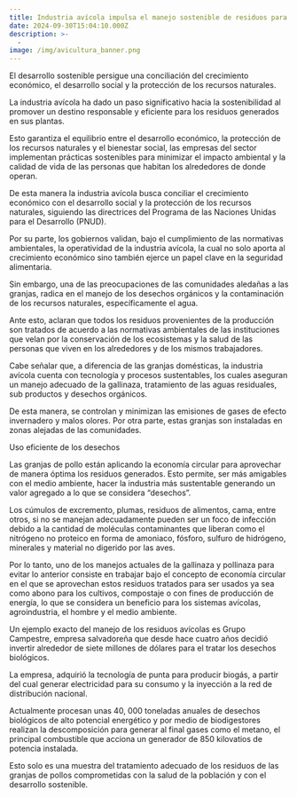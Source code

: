 ```yaml
---
title: Industria avícola impulsa el manejo sostenible de residuos para proteger el entorno y las comunidades
date: 2024-09-30T15:04:10.000Z
description: >-
  -
image: /img/avicultura_banner.png
---
```


El desarrollo sostenible persigue una conciliación del crecimiento económico, el desarrollo social y la protección de los recursos naturales.

La industria avícola ha dado un paso significativo hacia la sostenibilidad al promover un destino responsable y eficiente para los residuos generados en sus plantas. 

Esto garantiza el equilibrio entre el desarrollo económico, la protección de los recursos naturales y el bienestar social, las empresas del sector implementan prácticas sostenibles para minimizar el impacto ambiental y la calidad de vida de las personas que habitan los alrededores de donde operan.

De esta manera la industria avícola busca conciliar el crecimiento económico con el desarrollo social y la protección de los recursos naturales, siguiendo las directrices del Programa de las Naciones Unidas para el Desarrollo (PNUD).

Por su parte, los gobiernos validan, bajo el cumplimiento de las normativas ambientales, la operatividad de la industria avícola, la cual no solo aporta al crecimiento económico sino también ejerce un papel clave en la seguridad alimentaria.

Sin embargo, una de las preocupaciones de las comunidades aledañas a las granjas, radica en el manejo de los desechos orgánicos y la contaminación de los recursos naturales, específicamente el agua.

Ante esto, aclaran que todos los residuos provenientes de la producción son tratados de acuerdo a las normativas ambientales de las instituciones que velan por la conservación de los ecosistemas y la salud de las personas que viven en los alrededores y de los mismos trabajadores.

Cabe señalar que, a diferencia de las granjas domésticas, la industria avícola cuenta con tecnología y procesos sustentables, los cuales aseguran un manejo adecuado de la gallinaza, tratamiento de las aguas residuales, sub productos y desechos orgánicos.

De esta manera, se controlan y minimizan las emisiones de gases de efecto invernadero y malos olores. Por otra parte, estas granjas son instaladas en zonas alejadas de las comunidades.

Uso eficiente de los desechos

Las granjas de pollo están aplicando la economía circular para aprovechar de manera óptima los residuos generados. Esto permite, ser más amigables con el medio ambiente, hacer la industria más sustentable generando un valor agregado a lo que se considera “desechos”.

Los cúmulos de excremento, plumas, residuos de alimentos, cama, entre otros, si no se manejan adecuadamente pueden ser un foco de infección debido a la cantidad de moléculas contaminantes que liberan como el nitrógeno no proteico en forma de amoniaco, fósforo, sulfuro de hidrógeno, minerales y material no digerido por las aves.

Por lo tanto, uno de los manejos actuales de la gallinaza y pollinaza para evitar lo anterior consiste en trabajar bajo el concepto de economía circular en el que se aprovechan estos residuos tratados para ser usados ya sea como abono para los cultivos, compostaje o con fines de producción de energía, lo que se considera un beneficio para los sistemas avícolas, agroindustria, el hombre y el medio ambiente.

Un ejemplo exacto del manejo de los residuos avícolas es Grupo Campestre, empresa salvadoreña que desde hace cuatro años decidió invertir alrededor de siete millones de dólares para el tratar los desechos biológicos.

La empresa, adquirió la tecnología de punta para producir biogás, a partir del cual generar electricidad para su consumo y la inyección a la red de distribución nacional.

Actualmente procesan unas 40, 000 toneladas anuales de desechos biológicos de alto potencial energético y por medio de biodigestores realizan la descomposición para generar al final gases como el metano, el principal combustible que acciona un generador de 850 kilovatios de potencia instalada.

Esto solo es una muestra del tratamiento adecuado de los residuos de las granjas de pollos comprometidas con la salud de la población y con el desarrollo sostenible. 
